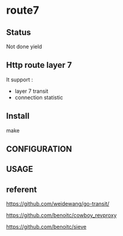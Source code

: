 # route7


## Status
  
  Not done yield

## Http route layer 7 

It support : 
  * layer 7 transit 
  * connection statistic

## Install 

make 


## CONFIGURATION

## USAGE 



## referent

https://github.com/weidewang/go-transit/

https://github.com/benoitc/cowboy_revproxy

https://github.com/benoitc/sieve


